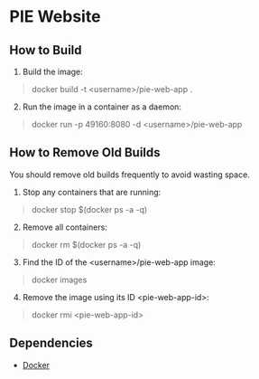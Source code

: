 # PIE Website

## How to Build

1. Build the image:

> docker build -t \<username\>/pie-web-app .

2. Run the image in a container as a daemon:

> docker run -p 49160:8080 -d \<username\>/pie-web-app

## How to Remove Old Builds

You should remove old builds frequently to avoid wasting space.

1. Stop any containers that are running:

> docker stop $(docker ps -a -q)

2. Remove all containers:

> docker rm $(docker ps -a -q)

3. Find the ID of the \<username\>/pie-web-app image:

> docker images

4. Remove the image using its ID \<pie-web-app-id\>:

> docker rmi \<pie-web-app-id\>

## Dependencies

- [Docker](https://www.docker.com/)
